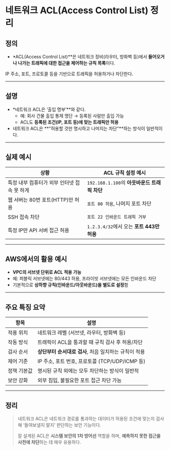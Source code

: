 # 네트워크 ACL(Access Control List) 정리

## 정의

- *ACL(Access Control List)**은 네트워크 장비(라우터, 방화벽 등)에서 **들어오거나 나가는 트래픽에 대한 접근을 제어하는 규칙 목록**이다.

IP 주소, 포트, 프로토콜 등을 기반으로 트래픽을 허용하거나 차단한다.

---

## 설명

- *네트워크 ACL은 ‘출입 명부’**와 같다.
    - 예: 회사 건물 출입 통제 명단 → 등록된 사람만 출입 가능
    - ACL도 **등록된 조건(IP, 포트 등)에 맞는 트래픽만 허용**
- 네트워크 ACL은 **"허용할 것만 명시하고 나머지는 차단"**하는 방식이 일반적이다.

---

## 실제 예시

| 상황 | ACL 규칙 설정 예시 |
| --- | --- |
| 특정 내부 컴퓨터가 외부 인터넷 접속 못 하게 | `192.168.1.100`의 **아웃바운드 트래픽 차단** |
| 웹 서버는 80번 포트(HTTP)만 허용 | `포트 80 허용`, 나머지 포트 차단 |
| SSH 접속 차단 | `포트 22 인바운드 트래픽 거부` |
| 특정 IP만 API 서버 접근 허용 | `1.2.3.4/32`에서 오는 **포트 443만 허용** |

---

## AWS에서의 활용 예시

- **VPC의 서브넷 단위로 ACL 적용 가능**
- 예: 퍼블릭 서브넷에는 80/443 허용, 프라이빗 서브넷에는 모든 인바운드 차단
- 기본적으로 **상하향 규칙(인바운드/아웃바운드)을 별도로 설정**함

---

## 주요 특징 요약

| 항목 | 설명 |
| --- | --- |
| 적용 위치 | 네트워크 레벨 (서브넷, 라우터, 방화벽 등) |
| 작동 방식 | 트래픽이 ACL을 통과할 때 규칙 검사 후 허용/차단 |
| 검사 순서 | **상단부터 순서대로 검사**, 처음 일치하는 규칙이 적용 |
| 제어 기준 | IP 주소, 포트 번호, 프로토콜 (TCP/UDP/ICMP 등) |
| 정책 기본값 | 명시된 규칙 외에는 모두 차단하는 방식이 일반적 |
| 보안 강화 | 외부 침입, 불필요한 포트 접근 차단 가능 |

---

## 정리

> 네트워크 ACL은 네트워크 경로를 통과하는 데이터가 허용된 조건에 맞는지 검사해 ‘들여보낼지 말지’ 판단하는 보안 기능이다.
> 
> 
> 잘 설계된 ACL은 **시스템 보안의 1차 방어선** 역할을 하며, **예측하지 못한 접근을 사전에 차단**하는 데 매우 유용하다.
>